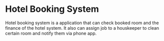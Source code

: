 # Hotel Booking System

Hotel booking system is a application that can check booked room and the finance of the hotel system. It also can assign job to a houskeeper to clean certain room and notify them via phone app.